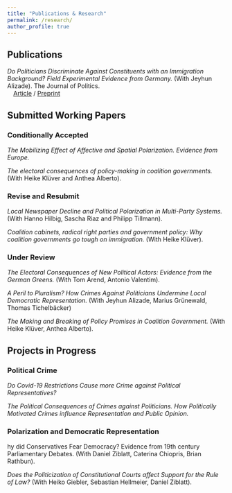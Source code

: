 ```yaml
---
title: "Publications & Research"
permalink: /research/
author_profile: true
---
```


## Publications
*Do Politicians Discriminate Against Constituents with an Immigration Background? Field Experimental Evidence from Germany.* (With Jeyhun Alizade).
The Journal of Politics. <br>
&ensp;&ensp;[Article](https://www.journals.uchicago.edu/doi/10.1086/716293) /
[Preprint](https://papers.ssrn.com/sol3/Papers.cfm?abstract_id=3559396)
   

## Submitted Working Papers

### Conditionally Accepted

*The Mobilizing Effect of Affective and Spatial Polarization. Evidence from Europe.* 

*The electoral consequences of policy-making in coalition governments.* (With Heike Klüver and Anthea Alberto).

### Revise and Resubmit

*Local Newspaper Decline and Political Polarization in Multi-Party Systems.* (With Hanno Hilbig, Sascha Riaz and Philipp Tillmann).

*Coalition cabinets, radical right parties and government policy: Why coalition governments go tough on immigration.* (With Heike Klüver).

### Under Review


*The Electoral Consequences of New Political Actors: Evidence from the German Greens.* (With Tom Arend, Antonio Valentim).

*A Peril to Pluralism? How Crimes Against Politicians Undermine Local Democratic Representation.* (With Jeyhun Alizade, Marius Grünewald, Thomas Tichelbäcker)

*The Making and Breaking of Policy Promises in Coalition Government.* (With Heike Klüver, Anthea Alberto).


## Projects in Progress



### Political Crime

*Do Covid-19 Restrictions Cause more Crime against Political Representatives?*

*The Political Consequences of Crimes against Politicians. How Politically Motivated Crimes influence Representation and Public Opinion.*


### Polarization and Democratic Representation

hy did Conservatives Fear Democracy? Evidence from 19th century Parliamentary Debates. (With Daniel Ziblatt, Caterina Chiopris, Brian Rathbun).

*Does the Politicization of Constitutional Courts affect Support for the Rule of Law?* (With Heiko Giebler, Sebastian Hellmeier, Daniel Ziblatt).

